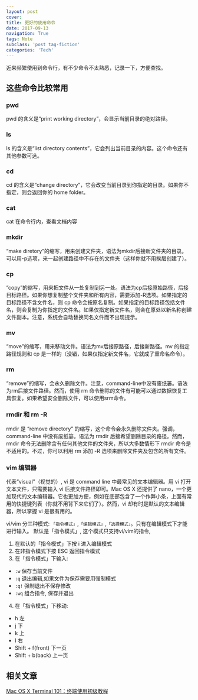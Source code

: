 ```yaml
---
layout: post
cover:
title: 更好的使用命令
date: 2017-09-13
navigation: True
tags: Note
subclass: 'post tag-fiction'
categories: 'Tech'
---
```


近来频繁使用到命令行，有不少命令不太熟悉，记录一下，方便查找。


<!--more-->

## 这些命令比较常用

### pwd

pwd 的含义是“print working directory”，会显示当前目录的绝对路径。

### ls

ls 的含义是“list directory contents”，它会列出当前目录的内容。这个命令还有其他参数可选。

### cd

cd 的含义是“change directory”，它会改变当前目录到你指定的目录。如果你不指定，则会返回你的 home folder。

### cat

cat 在命令行内，查看文档内容

### mkdir

“make diretory”的缩写，用来创建文件夹，语法为mkdir后接新文件夹的目录。可以用-p选项，来一起创建路径中不存在的文件夹（这样你就不用挨层创建了）。

### cp

“copy”的缩写，用来把文件从一处复制到另一处。语法为cp后接原始路径，后接目标路径。如果你想复制整个文件夹和所有内容，需要添加-R选项。如果指定的目标路径不含文件名，则 cp 命令会按原名复制。如果指定的目标路径包括文件名，则会复制为你指定的文件名。如果仅指定新文件名，则会在原处以新名称创建文件副本。注意，系统会自动替换同名文件而不出现提示。

### mv

“move”的缩写，用来移动文件。语法为mv后接原路径，后接新路径。mv 的指定路径规则和 cp 是一样的（没错，如果仅指定新文件名，它就成了重命名命令）。

### rm

“remove”的缩写，会永久删除文件。注意，command-line中没有废纸篓。语法为rm后接文件路径。然而，使用 rm 命令删除的文件有可能可以通过数据恢复工具恢复。如果希望安全删除文件，可以使用srm命令。

### rmdir 和 rm -R

rmdir 是 “remove directory” 的缩写，这个命令会永久删除文件夹。强调，command-line 中没有废纸篓。语法为 rmdir 后接希望删除目录的路径。然而，rmdir 命令无法删除含有任何其他文件的文件夹，所以大多数情形下 rmdir 命令是不适用的。不过，你可以利用 rm 添加 -R 选项来删除文件夹及包含的所有文件。

### vim 编辑器

代表“visual”（视觉的）, vi 是 command line 中最常见的文本编辑器。用 vi 打开文本文件，只需要输入 vi 后接文件路径即可。Mac OS X 还提供了 nano，一个更加现代的文本编辑器。它也更加方便，例如在底部包含了一个作弊小条，上面有常用的快捷键列表（你就不用背下来它们了）。然而，vi 却有时是默认的文本编辑器，所以掌握 vi 是很有用的。

vi/vim 分三种模式: `「指令模式」`,`「编辑模式」`,`「选择模式」`。只有在编辑模式下才能进行输入。
默认是「指令模式」, 这个模式只支持vi/vim的指令,

1. 在默认的「指令模式」下按 i 进入编辑模式
2. 在非指令模式下按 ESC 返回指令模式
3. 在「指令模式」下输入:
  - `:w` 保存当前文件
  - `:q` 退出编辑,如果文件为保存需要用强制模式
  - `:q!` 强制退出不保存修改
  - `:wq` 组合指令, 保存并退出
4. 在「指令模式」下移动:
  - h 左
  - j 下
  - k 上
  - l 右
  - Shift + f(front) 下一页
  - Shift + b(back) 上一页

## 相关文章

[Mac OS X Terminal 101：终端使用初级教程](https://www.renfei.org/blog/mac-os-x-terminal-101.html)
